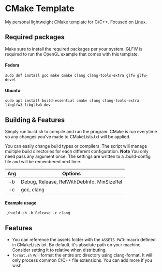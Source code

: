 # CMake Template
My personal lightweight CMake template for C/C++. Focused on Linux.

## Required packages
Make sure to install the required packages per your system.
GLFW is required to run the OpenGL example that comes with this template. 

#### Fedora
    sudo dnf install gcc make cmake clang clang-tools-extra glfw glfw-devel

#### Ubuntu 
    sudo apt install build-essential cmake clang clang-tools-extra libglfw3 libglfw3-dev


## Building & Features
Simply run build.sh to compile and run the program. CMake is run everytime so any changes you've made to CMakeLists.txt will be applied. 

You can easily change build types or compilers. The script will manage multiple build directories for each different configuration. 
**Note** You only need pass any argument once. The settings are written to a .build-config file and will be remembered next time.

|  Arg | Options  |
| :---: | --- |
| -b | Debug, Release, RelWithDebInfo, MinSizeRel  |
| -c | gcc, clang |

#### Example usage
    ./build.sh -b Release -c clang

## Features
- You can reference the assets folder with the `ASSETS_PATH` macro defined in CMakeLists.txt. By default, it's absolute path on your machine. Consider setting it to relative when distributing. 
- `format.sh` will format the entire src directory using clang-format. It will only process common C/C++ file extensions. You can add more if you wish. 
